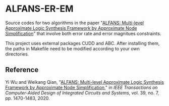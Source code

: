 # ALFANS-ER-EM
Source codes for two algorithms in the paper "[ALFANS: Multi-level Approximate Logic Synthesis Framework by Approximate Node Simplification](https://umji.sjtu.edu.cn/~wkqian/papers/Wu_Qian_ALFANS_Multi_level_Approximate_Logic_Synthesis_Framework_by_Approximate_Node_Simplification.pdf)" that involve both error rate and error magnitues constraints.

This project uses external packages CUDD and ABC.
After installing them, the paths in Makefile need to be modified according to your own directories.

## Reference
Yi Wu and Weikang Qian, "[ALFANS: Multi-level Approximate Logic Synthesis Framework by Approximate Node Simplification](https://umji.sjtu.edu.cn/~wkqian/papers/Wu_Qian_ALFANS_Multi_level_Approximate_Logic_Synthesis_Framework_by_Approximate_Node_Simplification.pdf)," in *IEEE Transactions on Computer-Aided Design of Integrated Circuits and Systems*, vol. 39, no. 7, pp. 1470-1483, 2020.

